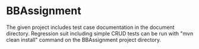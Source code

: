 # BBAssignment
The given project includes test case documentation in the document directory. 
Regression suit including simple CRUD tests can be run with "mvn clean install" command on the BBAssignment project directory.
